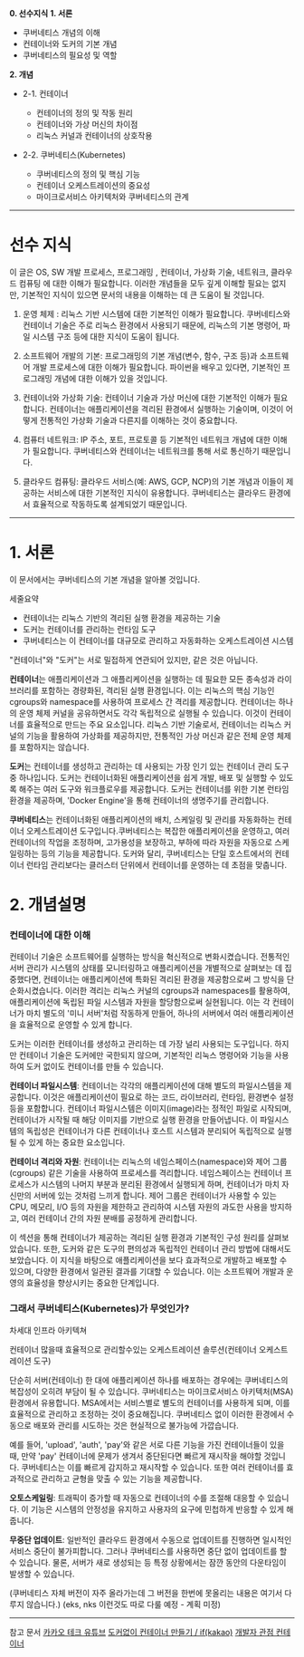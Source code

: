 **0. 선수지식**
**1. 서론**
- 쿠버네티스 개념의 이해
- 컨테이너와 도커의 기본 개념
- 쿠버네티스의 필요성 및 역할

**2. 개념**
- 2-1. 컨테이너
    - 컨테이너의 정의 및 작동 원리
    - 컨테이너와 가상 머신의 차이점
    - 리눅스 커널과 컨테이너의 상호작용

- 2-2. 쿠버네티스(Kubernetes)
    - 쿠버네티스의 정의 및 핵심 기능
    - 컨테이너 오케스트레이션의 중요성
    - 마이크로서비스 아키텍처와 쿠버네티스의 관계


---
# 선수 지식
이 글은 OS, SW 개발 프로세스, 프로그래밍 , 컨테이너, 가상화 기술, 네트워크, 클라우드 컴퓨팅 에 대한 이해가 필요합니다. 이러한 개념들을 모두 깊게 이해할 필요는 없지만, 기본적인 지식이 있으면 문서의 내용을 이해하는 데 큰 도움이 될 것입니다.

1. 운영 체제 : 리눅스 기반 시스템에 대한 기본적인 이해가 필요합니다. 쿠버네티스와 컨테이너 기술은 주로 리눅스 환경에서 사용되기 때문에, 리눅스의 기본 명령어, 파일 시스템 구조 등에 대한 지식이 도움이 됩니다.

2. 소프트웨어 개발의 기본: 프로그래밍의 기본 개념(변수, 함수, 구조 등)과 소프트웨어 개발 프로세스에 대한 이해가 필요합니다. 파이썬을 배우고 있다면, 기본적인 프로그래밍 개념에 대한 이해가 있을 것입니다.

3. 컨테이너와 가상화 기술: 컨테이너 기술과 가상 머신에 대한 기본적인 이해가 필요합니다. 컨테이너는 애플리케이션을 격리된 환경에서 실행하는 기술이며, 이것이 어떻게 전통적인 가상화 기술과 다른지를 이해하는 것이 중요합니다.

4. 컴퓨터 네트워크: IP 주소, 포트, 프로토콜 등 기본적인 네트워크 개념에 대한 이해가 필요합니다. 쿠버네티스와 컨테이너는 네트워크를 통해 서로 통신하기 때문입니다.

5. 클라우드 컴퓨팅: 클라우드 서비스(예: AWS, GCP, NCP)의 기본 개념과 이들이 제공하는 서비스에 대한 기본적인 지식이 유용합니다. 쿠버네티스는 클라우드 환경에서 효율적으로 작동하도록 설계되었기 때문입니다.

---
# 1. 서론

이 문서에서는 쿠버네티스의 기본 개념을 알아볼 것입니다.

세줄요약
- 컨테이너는 리눅스 기반의 격리된 실행 환경을 제공하는 기술
- 도커는 컨테이너를 관리하는 런타임 도구
- 쿠버네티스는 이 컨테이너를 대규모로 관리하고 자동화하는 오케스트레이션 시스템

"컨테이너"와 "도커"는 서로 밀접하게 연관되어 있지만, 같은 것은 아닙니다. 

**컨테이너**는 애플리케이션과 그 애플리케이션을 실행하는 데 필요한 모든 종속성과 라이브러리를 포함하는 경량화된, 격리된 실행 환경입니다. 이는 리눅스의 핵심 기능인 cgroups와 namespace를 사용하여 프로세스 간 격리를 제공합니다. 컨테이너는 하나의 운영 체제 커널을 공유하면서도 각각 독립적으로 실행될 수 있습니다. 이것이 컨테이너를 효율적으로 만드는 주요 요소입니다. 리눅스 기반 기술로서, 컨테이너는 리눅스 커널의 기능을 활용하여 가상화를 제공하지만, 전통적인 가상 머신과 같은 전체 운영 체제를 포함하지는 않습니다.

**도커**는 컨테이너를 생성하고 관리하는 데 사용되는 가장 인기 있는 컨테이너 관리 도구 중 하나입니다. 도커는 컨테이너화된 애플리케이션을 쉽게 개발, 배포 및 실행할 수 있도록 해주는 여러 도구와 워크플로우를 제공합니다. 도커는 컨테이너를 위한 기본 런타임 환경을 제공하며, 'Docker Engine'을 통해 컨테이너의 생명주기를 관리합니다.

**쿠버네티스**는 컨테이너화된 애플리케이션의 배치, 스케일링 및 관리를 자동화하는 컨테이너 오케스트레이션 도구입니다.쿠버네티스는 복잡한 애플리케이션을 운영하고, 여러 컨테이너의 작업을 조정하며, 고가용성을 보장하고, 부하에 따라 자원을 자동으로 스케일링하는 등의 기능을 제공합니다. 도커와 달리, 쿠버네티스는 단일 호스트에서의 컨테이너 런타임 관리보다는 클러스터 단위에서 컨테이너를 운영하는 데 초점을 맞춥니다.
# 2. 개념설명
### 컨테이너에 대한 이해

컨테이너 기술은 소프트웨어를 실행하는 방식을 혁신적으로 변화시켰습니다. 전통적인 서버 관리가 시스템의 상태를 모니터링하고 애플리케이션을 개별적으로 살펴보는 데 집중했다면, 컨테이너는 애플리케이션에 특화된 격리된 환경을 제공함으로써 그 방식을 단순화시켰습니다. 이러한 격리는 리눅스 커널의 cgroups과 namespaces를 활용하여, 애플리케이션에 독립된 파일 시스템과 자원을 할당함으로써 실현됩니다. 이는 각 컨테이너가 마치 별도의 '미니 서버'처럼 작동하게 만들어, 하나의 서버에서 여러 애플리케이션을 효율적으로 운영할 수 있게 합니다.

도커는 이러한 컨테이너를 생성하고 관리하는 데 가장 널리 사용되는 도구입니다. 하지만 컨테이너 기술은 도커에만 국한되지 않으며, 기본적인 리눅스 명령어와 기능을 사용하여 도커 없이도 컨테이너를 만들 수 있습니다. 

**컨테이너 파일시스템**: 컨테이너는 각각의 애플리케이션에 대해 별도의 파일시스템을 제공합니다. 이것은 애플리케이션이 필요로 하는 코드, 라이브러리, 런타임, 환경변수 설정 등을 포함합니다. 컨테이너 파일시스템은 이미지(image)라는 정적인 파일로 시작되며, 컨테이너가 시작될 때 해당 이미지를 기반으로 실행 환경을 만들어냅니다. 이 파일시스템의 독립성은 컨테이너가 다른 컨테이너나 호스트 시스템과 분리되어 독립적으로 실행될 수 있게 하는 중요한 요소입니다.

**컨테이너 격리와 자원**: 컨테이너는 리눅스의 네임스페이스(namespace)와 제어 그룹(cgroups) 같은 기술을 사용하여 프로세스를 격리합니다. 네임스페이스는 컨테이너 프로세스가 시스템의 나머지 부분과 분리된 환경에서 실행되게 하며, 컨테이너가 마치 자신만의 서버에 있는 것처럼 느끼게 합니다. 제어 그룹은 컨테이너가 사용할 수 있는 CPU, 메모리, I/O 등의 자원을 제한하고 관리하여 시스템 자원의 과도한 사용을 방지하고, 여러 컨테이너 간의 자원 분배를 공정하게 관리합니다.

이 섹션을 통해 컨테이너가 제공하는 격리된 실행 환경과 기본적인 구성 원리를 살펴보았습니다. 또한, 도커와 같은 도구의 편의성과 독립적인 컨테이너 관리 방법에 대해서도 보았습니다. 이 지식을 바탕으로 애플리케이션을 보다 효과적으로 개발하고 배포할 수 있으며, 다양한 환경에서 일관된 결과를 기대할 수 있습니다. 이는 소프트웨어 개발과 운영의 효율성을 향상시키는 중요한 단계입니다.

### 그래서 쿠버네티스(Kubernetes)가 무엇인가?

차세대 인프라 아키텍쳐

컨테이너 많을때 효율적으로 관리할수있는 오케스트레이션 솔루션(컨테이너 오케스트레이션 도구)

단순히 서버(컨테이너) 한 대에 애플리케이션 하나를 배포하는 경우에는 쿠버네티스의 복잡성이 오히려 부담이 될 수 있습니다. 
쿠버네티스는 마이크로서비스 아키텍처(MSA) 환경에서 유용합니다. MSA에서는 서비스별로 별도의 컨테이너를 사용하게 되며, 이를 효율적으로 관리하고 조정하는 것이 중요해집니다. 쿠버네티스 없이 이러한 환경에서 수동으로 배포와 관리를 시도하는 것은 현실적으로 불가능에 가깝습니다.

예를 들어, 'upload', 'auth', 'pay'와 같은 서로 다른 기능을 가진 컨테이너들이 있을 때, 만약 'pay' 컨테이너에 문제가 생겨서 중단된다면 빠르게 재시작을 해야할 것입니다.
쿠버네티스는 이를 빠르게 감지하고 재시작할 수 있습니다. 또한 여러 컨테이너를 효과적으로 관리하고 균형을 맞출 수 있는 기능을 제공합니다.

**오토스케일링**: 트래픽이 증가할 때 자동으로 컨테이너의 수를 조절해 대응할 수 있습니다. 이 기능은 시스템의 안정성을 유지하고 사용자의 요구에 민첩하게 반응할 수 있게 해줍니다.

**무중단 업데이트**: 일반적인 클라우드 환경에서 수동으로 업데이트를 진행하면 일시적인 서비스 중단이 불가피합니다. 그러나 쿠버네티스를 사용하면 중단 없이 업데이트를 할 수 있습니다. 물론, 서버가 새로 생성되는 등 특정 상황에서는 잠깐 동안의 다운타임이 발생할 수 있습니다.

(쿠버네티스 자체 버전이 자주 올라가는데 그 버전을 한번에 못올리는 내용은 여기서 다루지 않습니다.)
(eks, nks 이런것도 따로 다룰 예정 - 계획 미정)

---
참고 문서
[카카오 테크 유튜브](https://www.youtube.com/@kakaotech/search?query=%20if(kakao))
[도커없이 컨테이너 만들기 / if(kakao)](https://www.youtube.com/watch?v=mSD88FuST80)
[개발자 관점 컨테이너](https://tech.kakaoenterprise.com/150)
